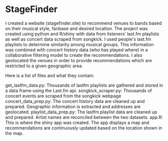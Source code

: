 # StageFinder

I created a website (stagefinder.site) to recommend venues to bands based on their musical style, fanbase and desired location.  The project was created using python and R/shiny with data from listeners’ last.fm playlists as well as concert data scraped from songkick.  I used people's last.fm playlists to determine similarity among musical groups.  This information was combined with concert history data (who has played where) in a collaborative filtering model to create the recommendations.  I also geolocated the venues in order to provide recommendations which are restricted to a given geographic area.   

Here is a list of files and what they contain:

get_lastfm_data.py: Thousands of lastfm playlists are gathered and stored in a data frame using the Last.fm api.
songkick_scraper.py: Thousands of concert events are scraped from the songkick webpage
concert_data_prep.py: The concert history data are cleaned up and prepared.  Geographic information is extracted and addresses are geolocated.
playlist_data_prep.py: The lastfm playlist data are cleaned up and prepared.  Artist names are reconciled between the two datasets.
app.R: This is where the shiny app was created.  The app displays a map and recommendations are continuously updated based on the location shown in the map.
